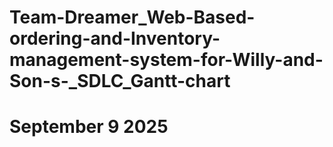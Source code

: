 # Team-Dreamer_Web-Based-ordering-and-Inventory-management-system-for-Willy-and-Son-s-_SDLC_Gantt-chart
# September 9 2025
